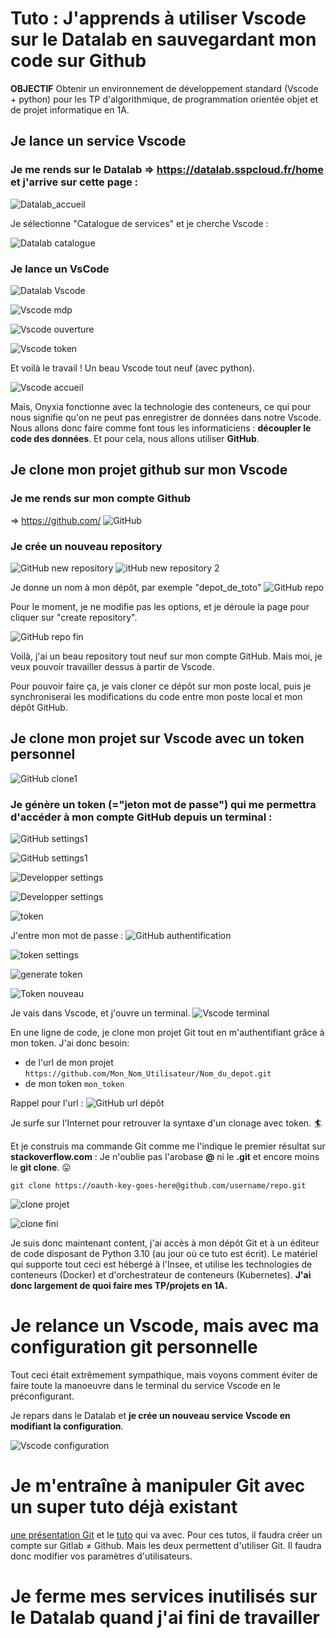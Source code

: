 # Tuto : J'apprends à utiliser Vscode sur le Datalab en sauvegardant mon code sur Github
**OBJECTIF** Obtenir un environnement de développement standard (Vscode + python) pour les TP d'algorithmique, de programmation orientée objet et de projet informatique en 1A. 

## Je lance un service Vscode

### Je me rends sur le Datalab => https://datalab.sspcloud.fr/home et j'arrive sur cette page :
![Datalab_accueil](./img/Datalab_accueil.PNG)

Je sélectionne "Catalogue de services" et je cherche Vscode :

![Datalab catalogue](./img/Datalab_catalogue_fleche.PNG)

### Je lance un VsCode
![Datalab Vscode](./img/Datalab_Vscode_fleche.PNG)


![Vscode mdp](./img/Vscode_lancement_fleche.PNG)


![Vscode ouverture](./img/Vscode_ouverture_fleche.PNG)

![Vscode token](./img/Vscode_welcome_fleche.PNG)

Et voilà le travail  ! Un beau Vscode tout neuf (avec python). 

![Vscode accueil](./img/Vscode_acceuil.PNG)

Mais, Onyxia fonctionne avec la technologie des conteneurs, ce qui pour nous signifie qu'on ne peut pas enregistrer de données dans notre Vscode. Nous allons donc faire comme font tous les informaticiens : **découpler le code des données**. Et pour cela, nous allons utiliser **GitHub**. 

## Je clone mon projet github sur mon Vscode

### Je me rends sur mon compte Github

=> https://github.com/
![GitHub](./img/GitHub_fleche.PNG)

### Je crée un nouveau repository 

![GitHub new repository](./img/GitHub_accueil_fleche.PNG)
![itHub new repository 2](./img/GitHub_repositories_fleche.PNG)

Je donne un nom à mon dépôt, par exemple "depot_de_toto"
![GitHub repo](./img/GitHub_creation_repo_fleche.PNG)

Pour le moment, je ne modifie pas les options, et je déroule la page pour cliquer sur "create repository".

![GitHub repo fin](./img/GitHub_create_repo_fin_fleche.PNG)

Voilà, j'ai un beau repository tout neuf sur mon compte GitHub. Mais moi, je veux pouvoir travailler dessus à partir de Vscode.

Pour pouvoir faire ça, je vais cloner ce dépôt sur mon poste local, puis je synchroniserai les modifications du code entre mon poste local et mon dépôt GitHub.



## Je clone mon projet sur Vscode avec un token personnel 

![GitHub clone1](./img/GitHub_toto_fleche.PNG)

### Je génère un token (="jeton mot de passe") qui me permettra d'accéder à mon compte GitHub depuis un terminal :

![GitHub settings1](./img/GitHub_settings_fleche.PNG)

![GitHub settings1](./img/GitHub_settings2_fleche.PNG)


![Developper settings](./img/Developper_settings_fleche.PNG)


![Developper settings](./img/Developper_settings2_fleche.PNG)


![token](./img/Token_fleche.PNG)

J'entre mon mot de passe :
![GitHub authentification](./img/GitHub_token_access_fleche.PNG)

![token settings](./img/Token_settings_fleche.png)



![generate token](./img/Generate_token_fleche.PNG)


![Token nouveau](./img/Token_new_fleche.PNG)

Je vais dans Vscode, et j'ouvre un terminal.
![Vscode terminal](./img/Vscode_terminal_fleche.PNG)

En une ligne de code, je clone mon projet Git tout en m'authentifiant grâce à mon token. J'ai donc besoin:

- de l'url de mon projet `https://github.com/Mon_Nom_Utilisateur/Nom_du_depot.git`
- de mon token `mon_token` 

Rappel pour l'url :
![GitHub url dépôt](./img/GitHub_url_fleche.PNG)

Je surfe sur l'Internet pour retrouver la syntaxe d'un clonage avec token. :surfer:

Et je construis ma commande Git comme me l'indique le premier résultat sur **stackoverflow.com** : Je n'oublie pas l'arobase **@** ni le **.git** et encore moins le **git clone**. :stuck_out_tongue:

```
git clone https://oauth-key-goes-here@github.com/username/repo.git 
```
![clone projet](./img/clone_fleche.PNG)


![clone fini](./img/clone_projet_fleche.PNG)

Je suis donc maintenant content, j'ai accès à mon dépôt Git et à un éditeur de code disposant de Python 3.10 (au jour où ce tuto est écrit). Le matériel qui supporte tout ceci est hébergé à l'Insee, et utilise les technologies de conteneurs (Docker) et d'orchestrateur de conteneurs (Kubernetes). **J'ai donc largement de quoi faire mes TP/projets en 1A.** 


# Je relance un Vscode, mais avec ma configuration git personnelle
Tout ceci était extrêmement sympathique, mais voyons comment éviter de faire toute la manoeuvre dans le terminal du service Vscode en le préconfigurant.

Je repars dans le Datalab et **je crée un nouveau service Vscode en modifiant la configuration**.

![Vscode configuration](./img/configuration_Vscode_fleche.PNG)


# Je m'entraîne à manipuler Git avec un super tuto déjà existant

[une présentation Git](https://hackmd.io/AOSXJAJiR4q7GKdbiKcKsw)
et le [tuto](https://hackmd.io/BdGZF6qOTk2qvzAlvrz_WA) qui va avec. Pour ces tutos, il faudra créer un compte sur Gitlab $\neq$ Github. Mais les deux permettent d'utiliser Git. Il faudra donc modifier vos paramètres d'utilisateurs.

# Je ferme mes services inutilisés sur le Datalab quand j'ai fini de travailler
